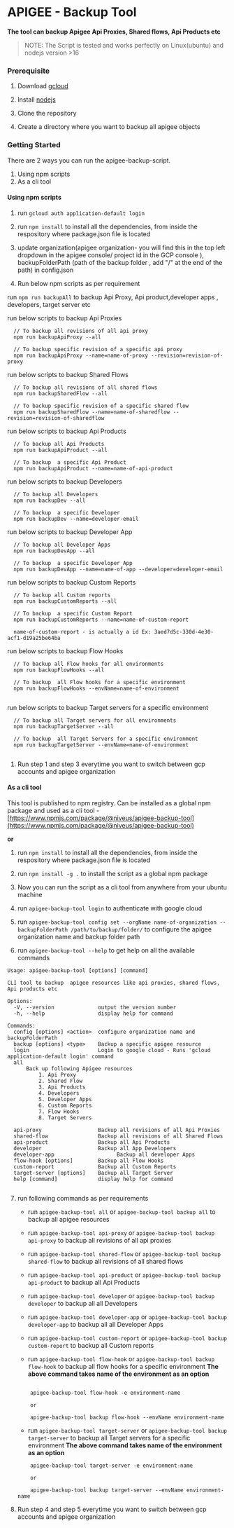 # APIGEE - Backup Tool

**The tool can backup Apigee Api Proxies, Shared flows, Api Products etc**

> NOTE: The Script is tested and works perfectly on Linux(ubuntu) and nodejs version >16



### Prerequisite

1. Download [gcloud](https://cloud.google.com/sdk/docs/install)

2. Install [nodejs](https://nodejs.org/)
   
3. Clone the repository

4. Create a directory where you want to backup all apigee objects

### Getting Started

There are 2 ways you can run the apigee-backup-script. 
1. Using npm scripts
2. As a cli tool

#### Using npm scripts

1. run  `gcloud auth application-default login`

2. run `npm install` to install all the dependencies, from inside the respository where package.json file is located

3. update organization(apigee organization- you will find this in the top left dropdown in the apigee console/ project id in the GCP console ), backupFolderPath (path of the backup folder , add "/" at the end of the path) in config.json

4. Run below npm scripts as per requirement

run `npm run backupAll` to backup Api Proxy, Api product,developer apps , developers, target server etc

run below scripts  to backup Api Proxies
```
  // To backup all revisions of all api proxy
  npm run backupApiProxy --all

  // To backup specific revision of a specific api proxy
  npm run backupApiProxy --name=name-of-proxy --revision=revision-of-proxy

```

run below scripts  to backup Shared Flows
```
  // To backup all revisions of all shared flows
  npm run backupSharedFlow --all

  // To backup specific revision of a specific shared flow
  npm run backupSharedFlow --name=name-of-sharedflow --revision=revision-of-sharedflow

```

run below scripts to backup Api Products
```
  // To backup all Api Products
  npm run backupApiProduct --all

  // To backup  a specific Api Product
  npm run backupApiProduct --name=name-of-api-product

```

run below scripts to backup Developers
```
  // To backup all Developers
  npm run backupDev --all

  // To backup  a specific Developer
  npm run backupDev --name=developer-email

```

run below scripts to backup Developer App
```
  // To backup all Developer Apps
  npm run backupDevApp --all

  // To backup  a specific Developer App
  npm run backupDevApp --name=name-of-app --developer=developer-email

```

run below scripts to backup Custom Reports
```
  // To backup all Custom reports
  npm run backupCustomReports --all

  // To backup  a specific Custom Report
  npm run backupCustomReports --name=name-of-custom-report

  name-of-custom-report - is actually a id Ex: 3aed7d5c-330d-4e30-acf1-d19a25be64ba

```

run below scripts to backup Flow Hooks
```
  // To backup all Flow hooks for all environments
  npm run backupFlowHooks --all

  // To backup  all Flow hooks for a specific environment
  npm run backupFlowHooks --envName=name-of-environment


```

run below scripts to backup Target servers for a specific environment
```
  // To backup all Target servers for all environments
  npm run backupTargetServer --all

  // To backup  all Target Servers for a specific environment
  npm run backupTargetServer --envName=name-of-environment


```

1. Run step 1 and step 3 everytime you want to switch between gcp accounts and apigee organization

#### As a cli tool

This tool is  published to npm registry. Can be installed  as a global npm package and used  as a cli tool - [https://www.npmjs.com/package/@niveus/apigee-backup-tool](https://www.npmjs.com/package/@niveus/apigee-backup-tool)

**or**

1. run `npm install` to install all the dependencies, from inside the respository where package.json file is located

2. run `npm install -g .` to install the script as a global npm package
   
3. Now you can run the script as a cli tool from anywhere from your ubuntu machine

4. run `apigee-backup-tool login` to authenticate with google cloud

5. run `apigee-backup-tool config set --orgName name-of-organization --backupFolderPath /path/to/backup/folder/` to configure the apigee organization name and backup folder path

6. run `apigee-backup-tool --help` to get help on all the available commands

```
Usage: apigee-backup-tool [options] [command]

CLI tool to backup  apigee resources like api proxies, shared flows, Api products etc

Options:
  -V, --version              output the version number
  -h, --help                 display help for command

Commands:
  config [options] <action>  configure organization name and backupFolderPath
  backup [options] <type>    Backup a specific apigee resource
  login                      Login to google cloud - Runs 'gcloud application-default login' command
  all                        
      Back up following Apigee resources
          1. Api Proxy
          2. Shared Flow
          3. Api Products
          4. Developers
          5. Developer Apps
          6. Custom Reports
          7. Flow Hooks
          8. Target Servers
      
  api-proxy                  Backup all revisions of all Api Proxies
  shared-flow                Backup all revisions of all Shared Flows
  api-product                Backup all Api Products
  developer                  Backup all App Developers
  developer-app                    Backup all developer Apps
  flow-hook [options]        Backup all Flow Hooks
  custom-report              Backup all Custom Reports
  target-server [options]    Backup all Target Server
  help [command]             display help for command


```
7. run following commands as per requirements

    - run `apigee-backup-tool all` or `apigee-backup-tool backup all` to backup all apigee resources
  
    - run `apigee-backup-tool api-proxy` or `apigee-backup-tool backup api-proxy` to backup all revisions of all api proxies

    - run `apigee-backup-tool shared-flow` or `apigee-backup-tool backup shared-flow` to backup all revisions of all shared flows

    - run `apigee-backup-tool api-product` or `apigee-backup-tool backup api-product` to backup all Api Products

    - run `apigee-backup-tool developer` or `apigee-backup-tool backup developer` to backup all  all Developers

    - run `apigee-backup-tool developer-app` or `apigee-backup-tool backup developer-app` to backup all  all Developer Apps

    - run `apigee-backup-tool custom-report` or `apigee-backup-tool backup custom-report` to backup all Custom reports

    - run `apigee-backup-tool flow-hook` or `apigee-backup-tool backup flow-hook` to backup all flow hooks for a specific environment
            **The above command takes name of the environment as an option**
    ```

        apigee-backup-tool flow-hook -e environment-name
        
        or 

        apigee-backup-tool backup flow-hook --envName environment-name
    ```


    - run `apigee-backup-tool target-server` or `apigee-backup-tool backup target-server` to backup all Target servers for a specific environment
            **The above command takes name of the environment as an option**

    ```
        apigee-backup-tool target-server -e environment-name
        
        or 

        apigee-backup-tool backup target-server --envName environment-name
    ```

8. Run step 4 and step 5 everytime you want to switch between gcp accounts and apigee organization

 








